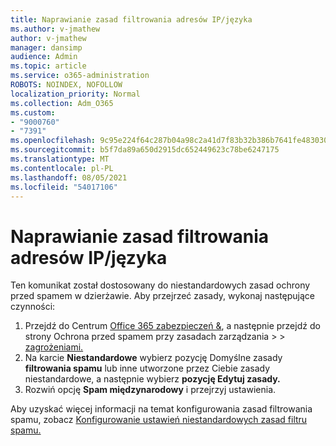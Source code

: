 ```yaml
---
title: Naprawianie zasad filtrowania adresów IP/języka
ms.author: v-jmathew
author: v-jmathew
manager: dansimp
audience: Admin
ms.topic: article
ms.service: o365-administration
ROBOTS: NOINDEX, NOFOLLOW
localization_priority: Normal
ms.collection: Adm_O365
ms.custom:
- "9000760"
- "7391"
ms.openlocfilehash: 9c95e224f64c287b04a98c2a41d7f83b32b386b7641fe483030fa8cc931855a8
ms.sourcegitcommit: b5f7da89a650d2915dc652449623c78be6247175
ms.translationtype: MT
ms.contentlocale: pl-PL
ms.lasthandoff: 08/05/2021
ms.locfileid: "54017106"
---
```

# <a name="fix-languageip-filter-policy"></a>Naprawianie zasad filtrowania adresów IP/języka

Ten komunikat został dostosowany do niestandardowych zasad ochrony przed spamem w dzierżawie. Aby przejrzeć zasady, wykonaj następujące czynności:

1. Przejdź do Centrum [Office 365 zabezpieczeń &](https://go.microsoft.com/fwlink/p/?linkid=2077143), a następnie przejdź do strony Ochrona przed spamem przy zasadach zarządzania  >    >  [zagrożeniami.](https://go.microsoft.com/fwlink/?linkid=2101518)
2. Na karcie **Niestandardowe** wybierz pozycję Domyślne zasady **filtrowania spamu** lub inne utworzone przez Ciebie zasady niestandardowe, a następnie wybierz **pozycję Edytuj zasady.**
3. Rozwiń opcję **Spam międzynarodowy** i przejrzyj ustawienia.

Aby uzyskać więcej informacji na temat konfigurowania zasad filtrowania spamu, zobacz [Konfigurowanie ustawień niestandardowych zasad filtru spamu.](https://go.microsoft.com/fwlink/?linkid=2101054)
